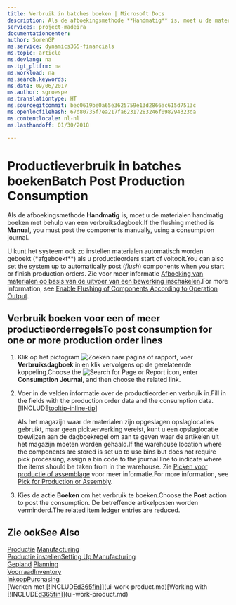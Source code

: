 ```yaml
---
title: Verbruik in batches boeken | Microsoft Docs
description: Als de afboekingsmethode **Handmatig** is, moet u de materialen handmatig boeken met behulp van een verbruiksdagboek.
services: project-madeira
documentationcenter: 
author: SorenGP
ms.service: dynamics365-financials
ms.topic: article
ms.devlang: na
ms.tgt_pltfrm: na
ms.workload: na
ms.search.keywords: 
ms.date: 09/06/2017
ms.author: sgroespe
ms.translationtype: HT
ms.sourcegitcommit: bec0619be0a65e3625759e13d2866ac615d7513c
ms.openlocfilehash: 67d80735f7ea217fa62317283246f098294323da
ms.contentlocale: nl-nl
ms.lasthandoff: 01/30/2018

---
```

# <a name="batch-post-production-consumption"></a><span data-ttu-id="3ad91-103">Productieverbruik in batches boeken</span><span class="sxs-lookup"><span data-stu-id="3ad91-103">Batch Post Production Consumption</span></span>
<span data-ttu-id="3ad91-104">Als de afboekingsmethode **Handmatig** is, moet u de materialen handmatig boeken met behulp van een verbruiksdagboek.</span><span class="sxs-lookup"><span data-stu-id="3ad91-104">If the flushing method is **Manual**, you must post the components manually, using a consumption journal.</span></span>

<span data-ttu-id="3ad91-105">U kunt het systeem ook zo instellen materialen automatisch worden geboekt (\*afgeboekt\*\*) als u productieorders start of voltooit.</span><span class="sxs-lookup"><span data-stu-id="3ad91-105">You can also set the system up to automatically post (*flush*) components when you start or finish production orders.</span></span> <span data-ttu-id="3ad91-106">Zie voor meer informatie [Afboeking van materialen op basis van de uitvoer van een bewerking inschakelen](production-how-to-flush-components-according-to-operation-output.md).</span><span class="sxs-lookup"><span data-stu-id="3ad91-106">For more information, see [Enable Flushing of Components According to Operation Output](production-how-to-flush-components-according-to-operation-output.md).</span></span>

## <a name="to-post-consumption-for-one-or-more-production-order-lines"></a><span data-ttu-id="3ad91-107">Verbruik boeken voor een of meer productieorderregels</span><span class="sxs-lookup"><span data-stu-id="3ad91-107">To post consumption for one or more production order lines</span></span>  
1.  <span data-ttu-id="3ad91-108">Klik op het pictogram ![Zoeken naar pagina of rapport](media/ui-search/search_small.png "pictogram Zoeken naar pagina of rapport"), voer **Verbruiksdagboek** in en klik vervolgens op de gerelateerde koppeling.</span><span class="sxs-lookup"><span data-stu-id="3ad91-108">Choose the ![Search for Page or Report](media/ui-search/search_small.png "Search for Page or Report icon") icon, enter **Consumption Journal**, and then choose the related link.</span></span>  
2.  <span data-ttu-id="3ad91-109">Voer in de velden informatie over de productieorder en verbruik in.</span><span class="sxs-lookup"><span data-stu-id="3ad91-109">Fill in the fields with the production order data and the consumption data.</span></span> [!INCLUDE[tooltip-inline-tip](includes/tooltip-inline-tip_md.md)]  

    <span data-ttu-id="3ad91-110">Als het magazijn waar de materialen zijn opgeslagen opslaglocaties gebruikt, maar geen pickverwerking vereist, kunt u een opslaglocatie toewijzen aan de dagboekregel om aan te geven waar de artikelen uit het magazijn moeten worden gehaald.</span><span class="sxs-lookup"><span data-stu-id="3ad91-110">If the warehouse location where the components are stored is set up to use bins but does not require pick processing, assign a bin code to the journal line to indicate where the items should be taken from in the warehouse.</span></span> <span data-ttu-id="3ad91-111">Zie [Picken voor productie of assemblage](warehouse-how-to-pick-for-production.md) voor meer informatie.</span><span class="sxs-lookup"><span data-stu-id="3ad91-111">For more information, see [Pick for Production or Assembly](warehouse-how-to-pick-for-production.md).</span></span>  
3.  <span data-ttu-id="3ad91-112">Kies de actie **Boeken** om het verbruik te boeken.</span><span class="sxs-lookup"><span data-stu-id="3ad91-112">Choose the **Post** action to post the consumption.</span></span> <span data-ttu-id="3ad91-113">De betreffende artikelposten worden verminderd.</span><span class="sxs-lookup"><span data-stu-id="3ad91-113">The related item ledger entries are reduced.</span></span>

## <a name="see-also"></a><span data-ttu-id="3ad91-114">Zie ook</span><span class="sxs-lookup"><span data-stu-id="3ad91-114">See Also</span></span>  
<span data-ttu-id="3ad91-115">[Productie](production-manage-manufacturing.md)  </span><span class="sxs-lookup"><span data-stu-id="3ad91-115">[Manufacturing](production-manage-manufacturing.md)  </span></span>  
[<span data-ttu-id="3ad91-116">Productie instellen</span><span class="sxs-lookup"><span data-stu-id="3ad91-116">Setting Up Manufacturing</span></span>](production-configure-production-processes.md)  
<span data-ttu-id="3ad91-117">[Gepland](production-planning.md)    </span><span class="sxs-lookup"><span data-stu-id="3ad91-117">[Planning](production-planning.md)    </span></span>  
[<span data-ttu-id="3ad91-118">Voorraad</span><span class="sxs-lookup"><span data-stu-id="3ad91-118">Inventory</span></span>](inventory-manage-inventory.md)  
[<span data-ttu-id="3ad91-119">Inkoop</span><span class="sxs-lookup"><span data-stu-id="3ad91-119">Purchasing</span></span>](purchasing-manage-purchasing.md)  
<span data-ttu-id="3ad91-120">[Werken met [!INCLUDE[d365fin](includes/d365fin_md.md)]](ui-work-product.md)</span><span class="sxs-lookup"><span data-stu-id="3ad91-120">[Working with [!INCLUDE[d365fin](includes/d365fin_md.md)]](ui-work-product.md)</span></span>

